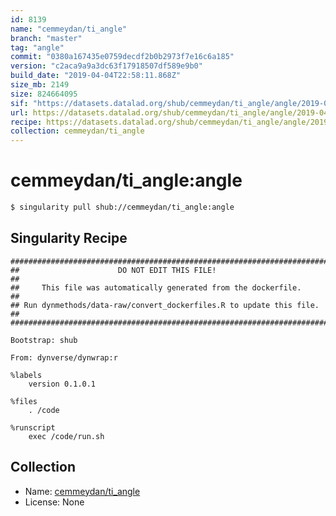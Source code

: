 ```yaml
---
id: 8139
name: "cemmeydan/ti_angle"
branch: "master"
tag: "angle"
commit: "0380a167435e0759decdf2b0b2973f7e16c6a185"
version: "c2aca9a9a3dc63f17918507df589e9b0"
build_date: "2019-04-04T22:58:11.868Z"
size_mb: 2149
size: 824664095
sif: "https://datasets.datalad.org/shub/cemmeydan/ti_angle/angle/2019-04-04-0380a167-c2aca9a9/c2aca9a9a3dc63f17918507df589e9b0.simg"
url: https://datasets.datalad.org/shub/cemmeydan/ti_angle/angle/2019-04-04-0380a167-c2aca9a9/
recipe: https://datasets.datalad.org/shub/cemmeydan/ti_angle/angle/2019-04-04-0380a167-c2aca9a9/Singularity
collection: cemmeydan/ti_angle
---
```


# cemmeydan/ti_angle:angle

```bash
$ singularity pull shub://cemmeydan/ti_angle:angle
```

## Singularity Recipe

```singularity
########################################################################
##                      DO NOT EDIT THIS FILE!                        ##
##     This file was automatically generated from the dockerfile.     ##
## Run dynmethods/data-raw/convert_dockerfiles.R to update this file. ##
########################################################################

Bootstrap: shub

From: dynverse/dynwrap:r

%labels
    version 0.1.0.1

%files
    . /code

%runscript
    exec /code/run.sh
```

## Collection

 - Name: [cemmeydan/ti_angle](https://github.com/cemmeydan/ti_angle)
 - License: None

